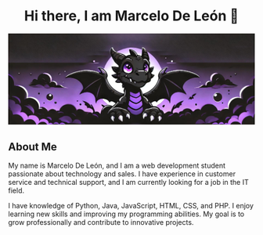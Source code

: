 <div align="center">  
<h1> Hi there, I am Marcelo De León 👋</h1>
</div>


![Banner](img/dragon_banner.jpg)

About Me
---
My name is Marcelo De León, and I am a web development student passionate about technology and sales. I have experience in customer service and technical support, and I am currently looking for a job in the IT field.

I have knowledge of Python, Java, JavaScript, HTML, CSS, and PHP. I enjoy learning new skills and improving my programming abilities. My goal is to grow professionally and contribute to innovative projects.